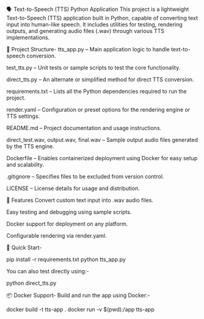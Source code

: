 🗣️ Text-to-Speech (TTS) Python Application
This project is a lightweight Text-to-Speech (TTS) application built in Python, capable of converting text input into human-like speech. It includes utilities for testing, rendering outputs, and generating audio files (.wav) through various TTS implementations.

📁 Project Structure-
tts_app.py – Main application logic to handle text-to-speech conversion.

test_tts.py – Unit tests or sample scripts to test the core functionality.

direct_tts.py – An alternate or simplified method for direct TTS conversion.

requirements.txt – Lists all the Python dependencies required to run the project.

render.yaml – Configuration or preset options for the rendering engine or TTS settings.

README.md – Project documentation and usage instructions.

direct_test.wav, output.wav, final.wav – Sample output audio files generated by the TTS engine.

Dockerfile – Enables containerized deployment using Docker for easy setup and scalability.

.gitignore – Specifies files to be excluded from version control.

LICENSE – License details for usage and distribution.

🔧 Features
Convert custom text input into .wav audio files.

Easy testing and debugging using sample scripts.

Docker support for deployment on any platform.

Configurable rendering via render.yaml.

🚀 Quick Start-

pip install -r requirements.txt
python tts_app.py

You can also test directly using:-

python direct_tts.py


📦 Docker Support-
Build and run the app using Docker:-

docker build -t tts-app .
docker run -v $(pwd):/app tts-app